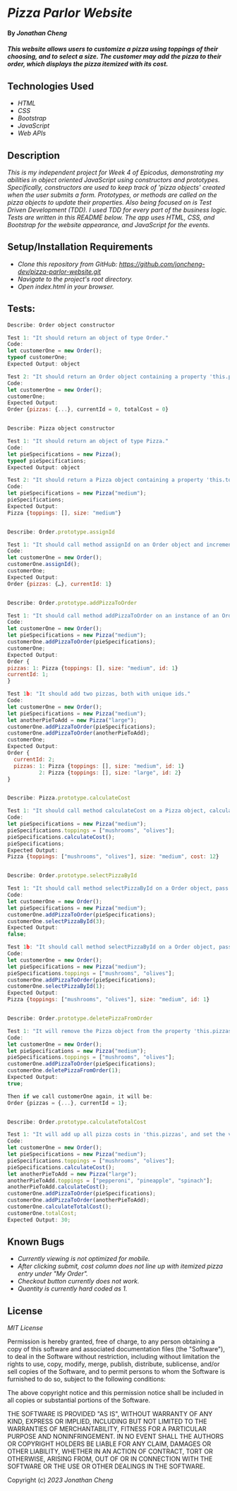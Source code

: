 # _Pizza Parlor Website_

#### By _**Jonathan Cheng**_

#### _This website allows users to customize a pizza using toppings of their choosing, and to select a size. The customer may add the pizza to their order, which displays the pizza itemized with its cost._

## Technologies Used

- _HTML_
- _CSS_
- _Bootstrap_
- _JavaScript_
- _Web APIs_

## Description

_This is my independent project for Week 4 of Epicodus, demonstrating my abilities in object oriented JavaScript using constructors and prototypes. Specifically, constructors are used to keep track of 'pizza objects' created when the user submits a form. Prototypes, or methods are called on the pizza objects to update their properties. Also being focused on is Test Driven Development (TDD). I used TDD for every part of the business logic. Tests are written in this README below. The app uses HTML, CSS, and Bootstrap for the website appearance, and JavaScript for the events._

## Setup/Installation Requirements

- _Clone this repository from GitHub: https://github.com/joncheng-dev/pizza-parlor-website.git_
- _Navigate to the project's root directory._
- _Open index.html in your browser._

## Tests:

```javascript
Describe: Order object constructor

Test 1: "It should return an object of type Order."
Code:
let customerOne = new Order();
typeof customerOne;
Expected Output: object

Test 2: "It should return an Order object containing a property 'this.pizzas', an empty object, a property 'this.currentId' set to value 0, and a property 'this.totalCost' set to value 0."
Code:
let customerOne = new Order();
customerOne;
Expected Output:
Order {pizzas: {...}, currentId = 0, totalCost = 0}


Describe: Pizza object constructor

Test 1: "It should return an object of type Pizza."
Code:
let pieSpecifications = new Pizza();
typeof pieSpecifications;
Expected Output: object

Test 2: "It should return a Pizza object containing a property 'this.toppings', an empty array, and take a parameter of 'size' which is saved into property 'this.size'."
Code:
let pieSpecifications = new Pizza("medium");
pieSpecifications;
Expected Output:
Pizza {toppings: [], size: "medium"}


Describe: Order.prototype.assignId

Test 1: "It should call method assignId on an Order object and increment the currentId property by 1."
Code:
let customerOne = new Order();
customerOne.assignId();
customerOne;
Expected Output:
Order {pizzas: {…}, currentId: 1}


Describe: Order.prototype.addPizzaToOrder

Test 1: "It should call method addPizzaToOrder on an instance of an Order object, take an argument 'pizzaSpecification', assign an id to it, and then add it to the 'this.pizzas' in the Order object."
Code:
let customerOne = new Order();
let pieSpecifications = new Pizza("medium");
customerOne.addPizzaToOrder(pieSpecifications);
customerOne;
Expected Output:
Order {
pizzas: 1: Pizza {toppings: [], size: "medium", id: 1}
currentId: 1;
}

Test 1b: "It should add two pizzas, both with unique ids."
Code:
let customerOne = new Order();
let pieSpecifications = new Pizza("medium");
let anotherPieToAdd = new Pizza("large");
customerOne.addPizzaToOrder(pieSpecifications);
customerOne.addPizzaToOrder(anotherPieToAdd);
customerOne;
Expected Output:
Order {
  currentId: 2;
  pizzas: 1: Pizza {toppings: [], size: "medium", id: 1}
          2: Pizza {toppings: [], size: "large", id: 2}
}


Describe: Pizza.prototype.calculateCost

Test 1: "It should call method calculateCost on a Pizza object, calculate the cost of the pizza, and save into property 'this.cost'."
Code:
let pieSpecifications = new Pizza("medium");
pieSpecifications.toppings = ["mushrooms", "olives"];
pieSpecifications.calculateCost();
pieSpecifications;
Expected Output:
Pizza {toppings: ["mushrooms", "olives"], size: "medium", cost: 12}


Describe: Order.prototype.selectPizzaById

Test 1: "It should call method selectPizzaById on a Order object, pass in parameter of id, and return false, meaning that the Pizza object with that id value cannot be found."
Code:
let customerOne = new Order();
let pieSpecifications = new Pizza("medium");
customerOne.addPizzaToOrder(pieSpecifications);
customerOne.selectPizzaById(3);
Expected Output:
false;

Test 1b: "It should call method selectPizzaById on a Order object, pass in parameter of id, and return the Pizza object."
Code:
let customerOne = new Order();
let pieSpecifications = new Pizza("medium");
pieSpecifications.toppings = ["mushrooms", "olives"];
customerOne.addPizzaToOrder(pieSpecifications);
customerOne.selectPizzaById(1);
Expected Output:
Pizza {toppings: ["mushrooms", "olives"], size: "medium", id: 1}


Describe: Order.prototype.deletePizzaFromOrder

Test 1: "It will remove the Pizza object from the property 'this.pizzas' using the id passed in."
Code:
let customerOne = new Order();
let pieSpecifications = new Pizza("medium");
pieSpecifications.toppings = ["mushrooms", "olives"];
customerOne.addPizzaToOrder(pieSpecifications);
customerOne.deletePizzaFromOrder(1);
Expected Output:
true;

Then if we call customerOne again, it will be:
Order {pizzas = {...}, currentId = 1};


Describe: Order.prototype.calculateTotalCost

Test 1: "It will add up all pizza costs in 'this.pizzas', and set the value of 'this.totalCost' to the sum."
Code:
let customerOne = new Order();
let pieSpecifications = new Pizza("medium");
pieSpecifications.toppings = ["mushrooms", "olives"];
pieSpecifications.calculateCost();
let anotherPieToAdd = new Pizza("large");
anotherPieToAdd.toppings = ["pepperoni", "pineapple", "spinach"];
anotherPieToAdd.calculateCost();
customerOne.addPizzaToOrder(pieSpecifications);
customerOne.addPizzaToOrder(anotherPieToAdd);
customerOne.calculateTotalCost();
customerOne.totalCost;
Expected Output: 30;

```

## Known Bugs

- _Currently viewing is not optimized for mobile._
- _After clicking submit, cost column does not line up with itemized pizza entry under "My Order"._
- _Checkout button currently does not work._
- _Quantity is currently hard coded as 1._

## License

_MIT License_

Permission is hereby granted, free of charge, to any person obtaining a copy
of this software and associated documentation files (the "Software"), to deal
in the Software without restriction, including without limitation the rights
to use, copy, modify, merge, publish, distribute, sublicense, and/or sell
copies of the Software, and to permit persons to whom the Software is
furnished to do so, subject to the following conditions:

The above copyright notice and this permission notice shall be included in all
copies or substantial portions of the Software.

THE SOFTWARE IS PROVIDED "AS IS", WITHOUT WARRANTY OF ANY KIND, EXPRESS OR
IMPLIED, INCLUDING BUT NOT LIMITED TO THE WARRANTIES OF MERCHANTABILITY,
FITNESS FOR A PARTICULAR PURPOSE AND NONINFRINGEMENT. IN NO EVENT SHALL THE
AUTHORS OR COPYRIGHT HOLDERS BE LIABLE FOR ANY CLAIM, DAMAGES OR OTHER
LIABILITY, WHETHER IN AN ACTION OF CONTRACT, TORT OR OTHERWISE, ARISING FROM,
OUT OF OR IN CONNECTION WITH THE SOFTWARE OR THE USE OR OTHER DEALINGS IN THE
SOFTWARE.

Copyright (c) _2023_ _Jonathan Cheng_
